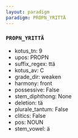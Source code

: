 ```yaml
---
layout: paradigm
paradigm: PROPN_YRITTÄ
---
```

### ` PROPN_YRITTÄ `


* kotus_tn: 9
* upos: PROPN
* suffix_regex: ttä
* kotus_av: C
* grade_dir: weaken
* harmony: front
* possessive: False
* stem_diphthong: None
* deletion: tä
* plurale_tantum: False
* clitics: False
* pos: NOUN
* stem_vowel: ä
